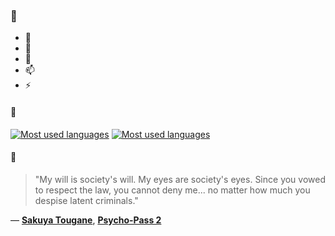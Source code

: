 ### 👋

- 🔭
- 🌱
- 💬
- 📫
- ⚡

#### 🧏

[![Most used languages](https://github-readme-stats-aynah.vercel.app/api/top-langs/?username=aynh&theme=solarized-dark&langs_count=6&layout=compact&hide_title=true)](https://github.com/anuraghazra/github-readme-stats#gh-dark-mode-only)
[![Most used languages](https://github-readme-stats-aynah.vercel.app/api/top-langs/?username=aynh&theme=solarized-light&langs_count=6&layout=compact&hide_title=true)](https://github.com/anuraghazra/github-readme-stats#gh-light-mode-only)

#### 💬

> "My will is society's will. My eyes are society's eyes. Since you vowed to respect the law, you cannot deny me... no matter how much you despise latent criminals."

&mdash; [**Sakuya Tougane**](https://myanimelist.net/character.php?q=Sakuya%20Tougane&cat=character), [**Psycho-Pass 2**](https://myanimelist.net/search/all?q=Psycho-Pass%202&cat=all)
